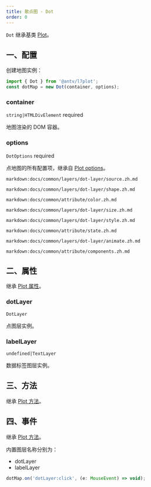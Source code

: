 ```yaml
---
title: 散点图 - Dot
order: 0
---
```


`Dot` 继承基类 [Plot](/zh/docs/api/plot-api)。

## 一、配置

创建地图实例：

```ts
import { Dot } from '@antv/l7plot';
const dotMap = new Dot(container, options);
```

### container

`string|HTMLDivElement` required

地图渲染的 DOM 容器。

### options

`DotOptions` required

点地图的所有配置项，继承自 [Plot options](/zh/docs/api/plot-api#options)。

`markdown:docs/common/layers/dot-layer/source.zh.md`

`markdown:docs/common/layers/dot-layer/shape.zh.md`

`markdown:docs/common/attribute/color.zh.md`

`markdown:docs/common/layers/dot-layer/size.zh.md`

`markdown:docs/common/layers/dot-layer/style.zh.md`

`markdown:docs/common/attribute/state.zh.md`

`markdown:docs/common/layers/dot-layer/animate.zh.md`

`markdown:docs/common/attribute/components.zh.md`

## 二、属性

继承 [Plot 属性](/zh/docs/api/plot-api#二、属性)。

### dotLayer

`DotLayer`

点图层实例。

### labelLayer

`undefined|TextLayer`

数据标签图层实例。

## 三、方法

继承 [Plot 方法](/zh/docs/api/plot-api#三、方法)。

## 四、事件

继承 [Plot 方法](/zh/docs/api/plot-api#四、事件)。

内置图层名称分别为：

- dotLayer
- labelLayer

```js
dotMap.on('dotLayer:click', (e: MouseEvent) => void);
```

